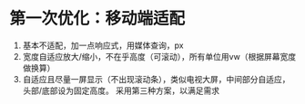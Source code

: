 # 第一次优化：移动端适配
1. 基本不适配，加一点响应式，用媒体查询，px
2. 宽度自适应放大/缩小，不在乎高度（可滚动），所有单位用vw（根据屏幕宽度做换算）
3. 自适应且尽量一屏显示（不出现滚动条），类似电视大屏，中间部分自适应，头部/底部设为固定高度。
采用第三种方案，以满足需求